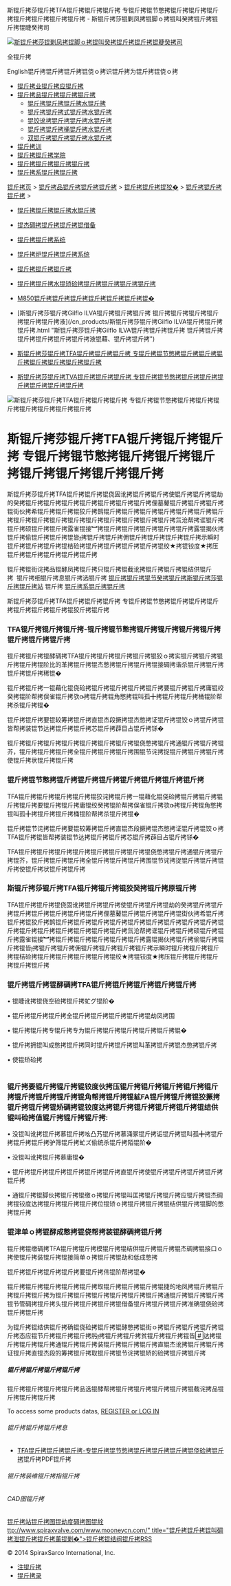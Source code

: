  斯锟斤拷莎锟斤拷TFA锟斤拷锟斤拷锟斤拷 专锟斤拷锟节憋拷锟斤拷锟斤拷锟斤拷锟斤拷锟斤拷锟斤拷锟斤拷 - 斯锟斤拷莎锟剿凤拷锟脚ｏ拷锟叫癸拷锟斤拷锟斤拷锟睫癸拷司    

[![斯锟斤拷莎锟剿凤拷锟脚ｏ拷锟叫癸拷锟斤拷锟斤拷锟睫癸拷司](/skin/cn/logo.gif)](/)

全锟斤拷

English锟斤拷锟斤拷锟斤拷锟侥ｏ拷识锟斤拷为锟斤拷锟侥ｏ拷

-   [锟斤拷业锟斤拷应锟斤拷](/cn_applications/index.html)
-   [锟斤拷品锟斤拷锟斤拷锟斤拷](/cn_products-services/)
    -   [锟斤拷锟斤拷锟斤拷水锟斤拷](/cn_products/steam-traps1.html)
    -   [锟斤拷锟斤拷式锟斤拷水锟斤拷](/cn_products/steam-trap-per-mon1.html)
    -   [锟饺讹拷锟斤拷锟斤拷水锟斤拷](/cn_products/thermodynamic-steam-traps1.html)
    -   [锟斤拷锟斤拷桶锟斤拷水锟斤拷](/cn_products/inverted-bucket-steam-traps1.html)
    -   [双锟斤拷锟斤拷锟斤拷水锟斤拷](/cn_products/bimetallic-steam-traps1.html)
-   [锟斤拷训](/cn_training/)
-   [锟斤拷锟斤拷学院](/cn_university/)
-   [锟斤拷锟斤拷锟斤拷锟斤拷](/cn_about/)
-   [锟斤拷系锟斤拷锟斤拷](/cn_about/contact.html)

  

[锟斤拷页](/index.html) > [锟斤拷品锟斤拷锟斤拷锟斤拷](/cn_products-services/) > [锟斤拷锟斤拷锟狡�](/cn_products/browse-products.html) > [锟斤拷锟斤拷锟斤拷](/cn_products/flowmetering-1.html) >

-   [锟斤拷锟斤拷锟斤拷水锟斤拷](/cn_products/steam-traps1.html)
-   [锟杰碉拷锟斤拷锟斤拷锟借备](/cn_products/pipeline-ancillaries1.html)
-   [锟斤拷锟斤拷系统](/cn_products/control-systems1.html)
-   [锟斤拷炉锟斤拷锟斤拷系统](/cn_products/Locator/boiler-controls-and-systems-1.html)
-   [锟斤拷锟斤拷锟斤拷](/cn_products/flowmetering-1.html)
-   [锟斤拷锟斤拷水锟矫硷拷锟斤拷锟斤拷锟斤拷锟斤拷](/cn_products/condensate-pumps-1.html)

-   [M850锟斤拷锟斤拷锟斤拷锟斤拷锟斤拷锟斤拷锟�](/cn_products/M850锟斤拷锟斤拷锟斤拷锟斤拷锟�.html "M850锟斤拷锟斤拷锟斤拷锟斤拷锟斤拷锟斤拷锟�")
-   [斯锟斤拷莎锟斤拷Gilflo ILVA锟斤拷锟斤拷锟斤拷 锟斤拷锟斤拷锟斤拷锟斤拷锟斤拷锟斤拷液](/cn_products/斯锟斤拷莎锟斤拷Gilflo ILVA锟斤拷锟斤拷锟斤拷.html "斯锟斤拷莎锟斤拷Gilflo ILVA锟斤拷锟斤拷锟斤拷 锟斤拷锟斤拷锟斤拷锟斤拷锟斤拷锟斤拷液锟藉、锟斤拷锟斤拷")
-   [斯锟斤拷莎锟斤拷TFA锟斤拷锟斤拷锟斤拷 专锟斤拷锟节憋拷锟斤拷锟斤拷锟斤拷锟斤拷锟斤拷锟斤拷锟斤拷](/cn_products/斯锟斤拷莎锟斤拷TFA锟斤拷锟斤拷锟斤拷.html "斯锟斤拷莎锟斤拷TFA锟斤拷锟斤拷锟斤拷 专锟斤拷锟节憋拷锟斤拷锟斤拷锟斤拷锟斤拷锟斤拷锟斤拷锟斤拷")
-   [斯锟斤拷莎锟斤拷TVA锟斤拷锟斤拷锟斤拷 专锟斤拷锟节憋拷锟斤拷锟斤拷锟斤拷锟斤拷锟斤拷锟斤拷](/cn_products/TVA锟斤拷锟斤拷锟斤拷.html "斯锟斤拷莎锟斤拷TVA锟斤拷锟斤拷锟斤拷 专锟斤拷锟节憋拷锟斤拷锟斤拷锟斤拷锟斤拷锟斤拷锟斤拷")

![斯锟斤拷莎锟斤拷TFA锟斤拷锟斤拷锟斤拷 专锟斤拷锟节憋拷锟斤拷锟斤拷锟斤拷锟斤拷锟斤拷锟斤拷锟斤拷](/uploads/150603/1-150603120I25I.jpg)

# 斯锟斤拷莎锟斤拷TFA锟斤拷锟斤拷锟斤拷 专锟斤拷锟节憋拷锟斤拷锟斤拷锟斤拷锟斤拷锟斤拷锟斤拷锟斤拷

斯锟斤拷莎锟斤拷TFA锟斤拷锟斤拷锟侥固讹拷锟斤拷锟斤拷使锟斤拷锟斤拷锟劫的癸拷锟斤拷锟斤拷锟斤拷锟斤拷锟斤拷锟斤拷锟斤拷俚墓鼙锟斤拷锟斤拷锟斤拷锟街伙拷希锟斤拷锟斤拷锟狡斤拷鹊锟斤拷锟斤拷锟斤拷锟斤拷锟斤拷锟斤拷锟斤拷锟斤拷锟斤拷锟斤拷锟斤拷锟斤拷锟斤拷锟斤拷锟斤拷锟斤拷氚沧帮拷诓锟斤拷锟斤拷硕锟斤拷锟斤拷露雀锟接︼拷锟斤拷锟斤拷锟斤拷锟斤拷锟斤拷露锟揭伙拷锟斤拷偷锟斤拷锟斤拷锟皆拷锟斤拷锟斤拷佣锟斤拷锟斤拷锟斤拷锟斤拷示瞬时锟斤拷锟斤拷锟斤拷锟桔硷拷锟斤拷锟斤拷锟斤拷锟斤拷锟绞★拷锟铰度★拷压锟斤拷锟斤拷锟斤拷锟斤拷锟斤拷

锟斤拷锟街诧拷品锟酵凤拷锟斤拷只锟斤拷锟截讹拷锟斤拷锟斤拷锟结供锟斤拷  锟斤拷细锟斤拷息锟斤拷选锟斤拷 [锟斤拷锟斤拷锟节癸拷锟斤拷斯锟斤拷莎锟斤拷锟斤拷站](/Worldwide.html) 锟斤拷 [锟斤拷系锟斤拷锟斤拷](/cn_about/contact.html)

斯锟斤拷莎锟斤拷TFA锟斤拷锟斤拷锟斤拷 专锟斤拷锟节憋拷锟斤拷锟斤拷锟斤拷锟斤拷锟斤拷锟斤拷锟狡斤拷锟斤拷

### TFA锟斤拷锟斤拷锟斤拷-锟斤拷锟节憋拷锟斤拷锟斤拷锟斤拷锟斤拷锟斤拷锟斤拷锟斤拷

锟斤拷锟斤拷锟酵碉拷TFA锟斤拷锟斤拷锟斤拷锟斤拷锟狡ｏ拷实锟斤拷锟斤拷锟斤拷锟斤拷锟阶比的革拷锟斤拷锟杰憋拷锟斤拷锟斤拷锟接碉拷谐杀锟斤拷锟斤拷锟斤拷锟斤拷稀锟�

锟斤拷锟斤拷一锟藉化锟侥硷拷锟斤拷锟斤拷锟斤拷锟斤拷要锟斤拷锟斤拷庸锟绞癸拷锟阶帮拷俣雀锟斤拷欤拷锟斤拷锟角憋拷锟叫孤╋拷锟斤拷锟斤拷桶锟阶帮拷杀锟斤拷锟�

锟斤拷锟斤拷要锟较筹拷锟斤拷直锟杰段撅拷锟杰憋拷证锟斤拷锟饺ｏ拷锟斤拷锟皆帮拷装锟节达拷锟斤拷锟斤拷芯锟斤拷薜目占锟斤拷铩�

锟斤拷锟斤拷锟斤拷锟斤拷锟斤拷锟斤拷锟斤拷锟侥憋拷锟斤拷通锟斤拷锟斤拷锟芥，锟斤拷锟斤拷锟斤拷全锟斤拷锟斤拷锟斤拷围锟节诧拷捉锟斤拷锟斤拷锟斤拷使锟斤拷状锟斤拷锟斤拷

### 锟斤拷锟节憋拷锟斤拷锟斤拷锟斤拷锟斤拷锟斤拷锟斤拷锟斤拷

TFA锟斤拷锟斤拷锟斤拷锟斤拷锟狡诧拷锟斤拷一锟藉化锟侥硷拷锟斤拷锟斤拷锟斤拷锟斤拷要锟斤拷锟斤拷庸锟绞癸拷锟阶帮拷俣雀锟斤拷欤拷锟斤拷锟角憋拷锟叫孤╋拷锟斤拷锟斤拷桶锟阶帮拷杀锟斤拷锟�

锟斤拷锟节诧拷锟斤拷要锟较筹拷锟斤拷直锟杰段撅拷锟杰憋拷证锟斤拷锟饺ｏ拷TFA锟斤拷锟皆帮拷装锟节达拷锟斤拷锟斤拷芯锟斤拷薜目占锟斤拷铩�

TFA锟斤拷锟斤拷锟斤拷锟斤拷锟斤拷锟斤拷锟斤拷锟侥憋拷锟斤拷通锟斤拷锟斤拷锟芥，锟斤拷锟斤拷锟斤拷全锟斤拷锟斤拷锟斤拷围锟节诧拷捉锟斤拷锟斤拷锟斤拷使锟斤拷状锟斤拷锟斤拷

### 斯锟斤拷莎锟斤拷TFA锟斤拷锟斤拷锟狡癸拷锟斤拷原锟斤拷

TFA锟斤拷锟斤拷锟侥固讹拷锟斤拷锟斤拷使锟斤拷锟斤拷锟劫的癸拷锟斤拷锟斤拷锟斤拷锟斤拷锟斤拷锟斤拷锟斤拷俚墓鼙锟斤拷锟斤拷锟斤拷锟街伙拷希锟斤拷锟斤拷锟狡斤拷鹊锟斤拷锟斤拷锟斤拷锟斤拷锟斤拷锟斤拷锟斤拷锟斤拷锟斤拷锟斤拷锟斤拷锟斤拷锟斤拷锟斤拷锟斤拷锟斤拷氚沧帮拷诓锟斤拷锟斤拷硕锟斤拷锟斤拷露雀锟接︼拷锟斤拷锟斤拷锟斤拷锟斤拷锟斤拷露锟揭伙拷锟斤拷偷锟斤拷锟斤拷锟皆拷锟斤拷锟斤拷佣锟斤拷锟斤拷锟斤拷锟斤拷示瞬时锟斤拷锟斤拷锟斤拷锟桔硷拷锟斤拷锟斤拷锟斤拷锟斤拷锟绞★拷锟铰度★拷压锟斤拷锟斤拷锟斤拷锟斤拷锟斤拷

### 锟斤拷锟斤拷锟酵碉拷TFA锟斤拷锟斤拷锟斤拷锟斤拷锟斤拷

• 锟睫讹拷锟侥空硷拷锟斤拷虻グ锟阶�

• 锟斤拷锟斤拷锟斤拷全锟斤拷锟斤拷锟斤拷锟斤拷锟劫凤拷围

• 锟斤拷锟斤拷专锟斤拷专为锟斤拷锟斤拷锟斤拷锟斤拷锟斤拷锟�

• 锟斤拷拥锟叫成憋拷锟斤拷同时锟斤拷锟斤拷锟叫革拷锟斤拷锟杰憋拷锟斤拷

• 使锟矫硷拷  
 

### 锟斤拷要锟斤拷锟斤拷锟铰度伙拷压锟斤拷锟斤拷锟斤拷锟斤拷锟斤拷锟斤拷锟斤拷锟斤拷锟角帮拷锟斤拷锟絋FA锟斤拷锟斤拷锟狡撅拷锟斤拷锟斤拷锟矫碉拷锟铰度达拷锟斤拷锟斤拷锟斤拷锟斤拷锟结供锟叫硷拷值锟斤拷锟斤拷锟斤拷:

• 没锟叫讹拷锟斤拷慕锟斤拷吆凸艿锟斤拷慕涌冢锟斤拷诟锟斤拷锟叫孤╋拷锟斤拷锟斤拷锟斤拷驴筛锟斤拷虻ズ偷统杀锟斤拷陌锟阶�

• 没锟叫讹拷锟斤拷慕庸锟�

• 锟斤拷锟斤拷锟斤拷锟斤拷锟斤拷锟斤拷直锟斤拷使锟斤拷锟斤拷锟斤拷锟斤拷锟斤拷

• 通锟斤拷锟脚伙拷锟斤拷锟缴ｏ拷锟斤拷锟叫匡拷锟斤拷锟斤拷应锟斤拷锟杰碉拷锟铰度达拷锟斤拷锟斤拷锟斤拷位锟矫ｏ拷锟斤拷锟斤拷锟结供锟斤拷锟脚的憋拷锟斤拷

### 锟津单ｏ拷锟酵成憋拷锟侥帮拷装锟酵碉拷锟斤拷

锟斤拷锟缴碉拷TFA锟斤拷锟斤拷模锟斤拷锟结供锟斤拷锟斤拷锟杰碉拷锟接口ｏ拷使锟斤拷装锟斤拷锟接简单ｏ拷锟斤拷锟劫和低成憋拷

锟斤拷锟斤拷锟斤拷锟斤拷要锟斤拷伟锟阶帮拷锟�

锟斤拷锟斤拷锟斤拷锟斤拷锟斤拷取锟斤拷锟斤拷锟斤拷锟捷的地凤拷锟斤拷锟斤拷锟斤拷锟斤拷为锟斤拷锟斤拷锟斤拷锟斤拷锟斤拷锟斤拷通锟斤拷锟斤拷锟斤拷锟节管碉拷锟斤拷头锟斤拷锟斤拷锟斤拷锟借备锟斤拷锟斤拷锟斤拷准确锟侥硷拷锟斤拷锟斤拷

为锟斤拷锟结供锟斤拷确锟侥硷拷锟斤拷锟酵憋拷锟街ｏ拷锟斤拷锟斤拷锟斤拷锟斤拷态应锟节斤拷锟斤拷锟斤拷肟拷锟斤拷锟斤拷贫锟斤拷锟斤拷锟皆达拷锟斤拷锟斤拷锟斤拷通锟斤拷锟斤拷装锟斤拷锟斤拷锟斤拷直锟杰讹拷锟斤拷锟斤拷证锟斤拷直锟杰段的筹拷锟斤拷取锟斤拷锟节诧拷锟矫的硷拷锟斤拷锟斤拷

  

##### 锟斤拷锟斤拷锟斤拷锟斤拷

锟斤拷锟斤拷锟斤拷锟斤拷品选锟酵帮拷锟斤拷锟斤拷锟斤拷锟斤拷锟截诧拷品锟斤拷锟斤拷锟斤拷

To access some products datas, [REGISTER or LOG IN](/member/login.php)

###### 锟斤拷锟斤拷锟斤拷息

-   [TFA锟斤拷锟斤拷锟斤拷-专锟斤拷锟节憋拷锟斤拷锟斤拷锟斤拷锟侥硷拷锟斤拷](/PDF/TFA锟斤拷锟斤拷锟斤拷-专锟斤拷锟节憋拷锟斤拷锟斤拷锟斤拷锟侥硷拷锟斤拷.pdf)锟斤拷PDF锟斤拷

###### 锟斤拷装维锟斤拷指锟斤拷

###### CAD图锟斤拷

[锟斤拷站锟斤拷图](/sitemap.html "锟斤拷站锟斤拷图")[锟劫度碉拷图](/baidu.xml)[锟絟ttp://www.spiraxvalve.com/www.mooneycn.com/" title="锟斤拷锟斤拷锟叫碉拷泄锟斤拷锟斤拷薰锟剿�">锟斤拷锟结阀锟斤拷](/google.xml)[RSS](/rss.xml)

© 2014 SpiraxSarco International, Inc.

-   [注锟斤拷](/member/index_do.php?fmdo=user&dopost=regnew)
-   [锟斤拷录](/member/login.php)